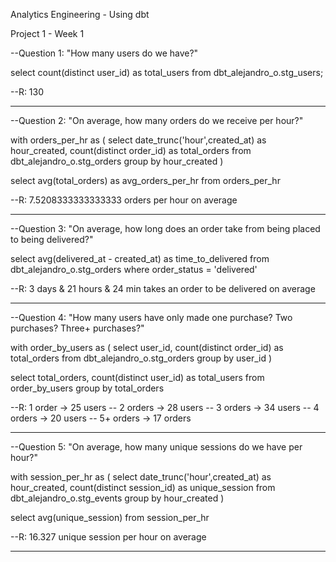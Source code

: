 Analytics Engineering - Using dbt

Project 1 - Week 1


--Question 1: "How many users do we have?"

select count(distinct user_id) as total_users
from dbt_alejandro_o.stg_users;

--R: 130

----------------------

--Question 2: "On average, how many orders do we receive per hour?"

with orders_per_hr as 
(
select date_trunc('hour',created_at) as hour_created,
count(distinct order_id) as total_orders
from dbt_alejandro_o.stg_orders
group by hour_created
)

select avg(total_orders) as avg_orders_per_hr
from orders_per_hr

--R: 7.5208333333333333 orders per hour on average

----------------------

--Question 3: "On average, how long does an order take from being placed to being delivered?"

select avg(delivered_at - created_at) as time_to_delivered
from dbt_alejandro_o.stg_orders
where order_status = 'delivered'

--R: 3 days & 21 hours & 24 min takes an order to be delivered on average

----------------------

--Question 4: "How many users have only made one purchase? Two purchases? Three+ purchases?"

with order_by_users as
(
select user_id,
count(distinct order_id) as total_orders
from dbt_alejandro_o.stg_orders
group by user_id
)

select total_orders,
count(distinct user_id) as total_users
from order_by_users
group by total_orders


--R: 1 order -> 25 users
--   2 orders -> 28 users
--   3 orders -> 34 users 
--   4 orders -> 20 users 
--   5+ orders -> 17 orders

----------------------

--Question 5: "On average, how many unique sessions do we have per hour?"

with session_per_hr as (
select date_trunc('hour',created_at) as hour_created,
count(distinct session_id) as unique_session
from dbt_alejandro_o.stg_events
group by hour_created
)

select avg(unique_session)
from session_per_hr

--R: 16.327 unique session per hour on average

----------------------

